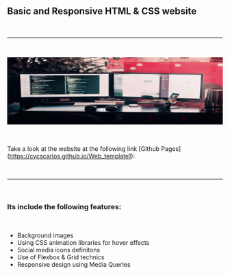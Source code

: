 <h2>Basic and Responsive HTML & CSS website</h2>

<br>

---

<br>

![Website banner!](img/readme1.png)

<br>

Take a look at the website at the following link [Github Pages] (https://cycscarlos.github.io/Web_template1):

<br>

---

<br>

<h3>Its include the following features:</h3>

<br>

<ul>
<li>Background images</li>
<li>Using CSS animation libraries for hover effects</li>
<li>Social media icons definitons</li>
<li>Use of Flexbox & Grid technics</li>
<li>Responsive design using Media Queries</li>
</ul>
